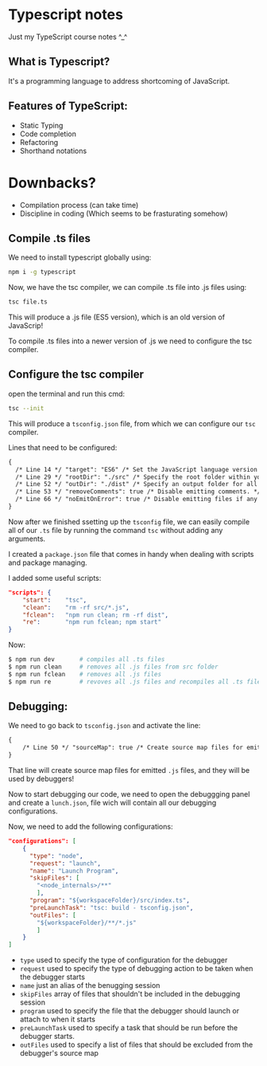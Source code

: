 # Typescript notes

Just my TypeScript course notes ^\_^

## What is Typescript?

It's a programming language to address shortcoming of JavaScript.

## Features of TypeScript:

- Static Typing
- Code completion
- Refactoring
- Shorthand notations

# Downbacks?

- Compilation process (can take time)
- Discipline in coding (Which seems to be frasturating somehow)

## Compile .ts files

We need to install typescript globally using:

```bash
npm i -g typescript
```

Now, we have the tsc compiler, we can compile .ts file into .js files using:

```bash
tsc file.ts
```

This will produce a .js file (ES5 version), which is an old version of JavaScrip!

To compile .ts files into a newer version of .js we need to configure the tsc compiler.

## Configure the tsc compiler

open the terminal and run this cmd:

```bash
tsc --init
```

This will produce a `tsconfig.json` file, from which we can configure our `tsc` compiler.

Lines that need to be configured:

```xml
{
  /* Line 14 */ "target": "ES6" /* Set the JavaScript language version for emitted JavaScript and include compatible library declarations. */,
  /* Line 29 */ "rootDir": "./src" /* Specify the root folder within your source files. */,
  /* Line 52 */ "outDir": "./dist" /* Specify an output folder for all emitted files. */,
  /* Line 53 */ "removeComments": true /* Disable emitting comments. */,
  /* Line 66 */ "noEmitOnError": true /* Disable emitting files if any type checking errors are reported. */
}
```

Now after we finished ssetting up the `tsconfig` file, we can easily compile all of our `.ts` file by running the command `tsc` without adding any arguments.

I created a `package.json` file that comes in handy when dealing with scripts and package managing.

I added some useful scripts:

```json
"scripts": {
	"start":	"tsc",
	"clean":	"rm -rf src/*.js",
	"fclean":	"npm run clean; rm -rf dist",
	"re":		"npm run fclean; npm start"
}
```

Now:

```bash
$ npm run dev		# compiles all .ts files
$ npm run clean		# removes all .js files from src folder
$ npm run fclean	# removes all .js files
$ npm run re		# revoves all .js files and recompiles all .ts files
```

## Debugging:

We need to go back to `tsconfig.json` and activate the line:

```xml
{
	/* Line 50 */ "sourceMap": true	/* Create source map files for emitted JavaScript files. */
}
```

That line will create source map files for emitted `.js` files, and they will be used by debuggers!

Now to start debugging our code, we need to open the debuggging panel and create a `lunch.json`, file wich will contain all our debugging configurations.

Now, we need to add the following configurations:

```json
"configurations": [
    {
      "type": "node",
      "request": "launch",
      "name": "Launch Program",
      "skipFiles": [
		"<node_internals>/**"
		],
      "program": "${workspaceFolder}/src/index.ts",
      "preLaunchTask": "tsc: build - tsconfig.json",
      "outFiles": [
		"${workspaceFolder}/**/*.js"
		]
  	}
]
```

- `type` used to specify the type of configuration for the debugger
- `request` used to specify the type of debugging action to be taken when the debugger starts
- `name` just an alias of the benugging session
- `skipFiles` array of files that shouldn't be included in the debugging session
- `program` used to specify the file that the debugger should launch or attach to when it starts
- `preLaunchTask` used to specify a task that should be run before the debugger starts.
- `outFiles` used to specify a list of files that should be excluded from the debugger's source map
